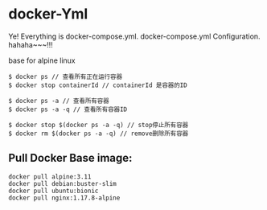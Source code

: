 # docker-Yml

Ye! Everything is docker-compose.yml. docker-compose.yml Configuration. hahaha~~~!!!

base for alpine linux

```
$ docker ps // 查看所有正在运行容器
$ docker stop containerId // containerId 是容器的ID

$ docker ps -a // 查看所有容器
$ docker ps -a -q // 查看所有容器ID

$ docker stop $(docker ps -a -q) // stop停止所有容器
$ docker rm $(docker ps -a -q) // remove删除所有容器
```

## Pull Docker Base image:
```
docker pull alpine:3.11
docker pull debian:buster-slim
docker pull ubuntu:bionic
docker pull nginx:1.17.8-alpine
```
